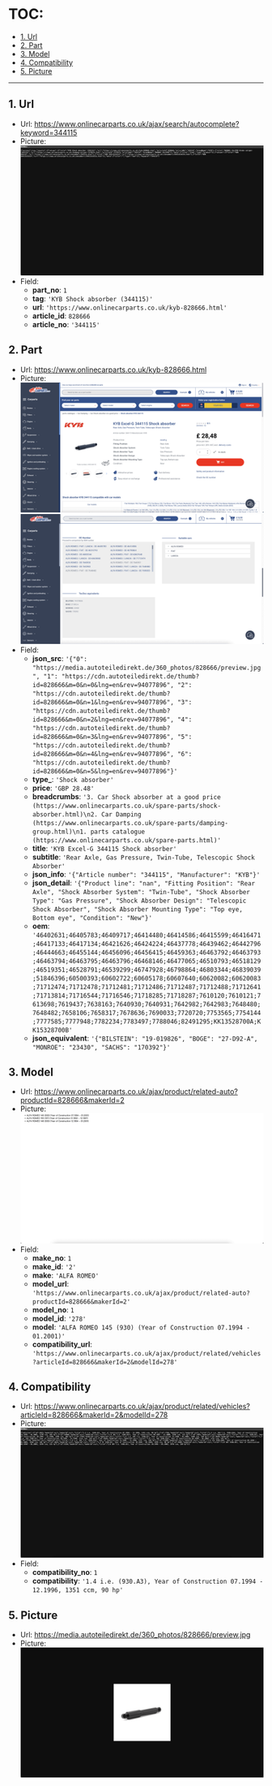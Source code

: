 # TOC:

- [1. Url](#1-url)
- [2. Part](#2-part)
- [3. Model](#3-model)
- [4. Compatibility](#4-compatibility)
- [5. Picture](#5-picture)

- - -

## 1. Url

- Url: https://www.onlinecarparts.co.uk/ajax/search/autocomplete?keyword=344115
- Picture:<br />![alt pic.png](../../pic/51-2/01.png)
- Field:
  - **part_no**: `1`
  - **tag**: `'KYB Shock absorber (344115)'`
  - **url**: `'https://www.onlinecarparts.co.uk/kyb-828666.html'`
  - **article_id**: `828666`
  - **article_no**: `'344115'`

## 2. Part

- Url: https://www.onlinecarparts.co.uk/kyb-828666.html
- Picture:<br />![alt pic.png](../../pic/51-2/02.1.png)<br />![alt pic.png](../../pic/51-2/02.2.png)
- Field:
  - **json_src**: `'{"0": "https://media.autoteiledirekt.de/360_photos/828666/preview.jpg", "1": "https://cdn.autoteiledirekt.de/thumb?id=828666&m=0&n=0&lng=en&rev=94077896", "2": "https://cdn.autoteiledirekt.de/thumb?id=828666&m=0&n=1&lng=en&rev=94077896", "3": "https://cdn.autoteiledirekt.de/thumb?id=828666&m=0&n=2&lng=en&rev=94077896", "4": "https://cdn.autoteiledirekt.de/thumb?id=828666&m=0&n=3&lng=en&rev=94077896", "5": "https://cdn.autoteiledirekt.de/thumb?id=828666&m=0&n=4&lng=en&rev=94077896", "6": "https://cdn.autoteiledirekt.de/thumb?id=828666&m=0&n=5&lng=en&rev=94077896"}'`
  - **type_**: `'Shock absorber'`
  - **price**: `'GBP 28.48'`
  - **breadcrumbs**: `'3. Car Shock absorber at a good price (https://www.onlinecarparts.co.uk/spare-parts/shock-absorber.html)\n2. Car Damping (https://www.onlinecarparts.co.uk/spare-parts/damping-group.html)\n1. parts catalogue (https://www.onlinecarparts.co.uk/spare-parts.html)'`
  - **title**: `'KYB Excel-G 344115 Shock absorber'`
  - **subtitle**: `'Rear Axle, Gas Pressure, Twin-Tube, Telescopic Shock Absorber'`
  - **json_info**: `'{"Article number": "344115", "Manufacturer": "KYB"}'`
  - **json_detail**: `'{"Product line": "nan", "Fitting Position": "Rear Axle", "Shock Absorber System": "Twin-Tube", "Shock Absorber Type": "Gas Pressure", "Shock Absorber Design": "Telescopic Shock Absorber", "Shock Absorber Mounting Type": "Top eye, Bottom eye", "Condition": "New"}'`
  - **oem**: `'46402631;46405783;46409717;46414480;46414586;46415599;46416471;46417133;46417134;46421626;46424224;46437778;46439462;46442796;46444663;46455144;46456096;46456415;46459363;46463792;46463793;46463794;46463795;46463796;46468146;46477065;46510793;46518129;46519351;46528791;46539299;46747928;46798864;46803344;46839039;51846396;60500393;60602722;60605178;60607640;60620082;60620083;71712474;71712478;71712481;71712486;71712487;71712488;71712641;71713814;71716544;71716546;71718285;71718287;7610120;7610121;7613698;7619437;7638163;7640930;7640931;7642982;7642983;7648480;7648482;7658106;7658317;7678636;7690033;7720720;7753565;7754144;7777585;7777948;7782234;7783497;7788046;82491295;KK13528700A;KK15328700B'`
  - **json_equivalent**: `'{"BILSTEIN": "19-019826", "BOGE": "27-D92-A", "MONROE": "23430", "SACHS": "170392"}'`

## 3. Model

- Url: https://www.onlinecarparts.co.uk/ajax/product/related-auto?productId=828666&makerId=2
- Picture:<br />![alt pic.png](../../pic/51-2/03.png)
- Field:
  - **make_no**: `1`
  - **make_id**: `'2'`
  - **make**: `'ALFA ROMEO'`
  - **model_url**: `'https://www.onlinecarparts.co.uk/ajax/product/related-auto?productId=828666&makerId=2'`
  - **model_no**: `1`
  - **model_id**: `'278'`
  - **model**: `'ALFA ROMEO 145 (930) (Year of Construction 07.1994 - 01.2001)'`
  - **compatibility_url**: `'https://www.onlinecarparts.co.uk/ajax/product/related/vehicles?articleId=828666&makerId=2&modelId=278'`

## 4. Compatibility

- Url: https://www.onlinecarparts.co.uk/ajax/product/related/vehicles?articleId=828666&makerId=2&modelId=278
- Picture:<br />![alt pic.png](../../pic/51-2/04.png)
- Field:
  - **compatibility_no**: `1`
  - **compatibility**: `'1.4 i.e. (930.A3), Year of Construction 07.1994 - 12.1996, 1351 ccm, 90 hp'`

## 5. Picture

- Url: https://media.autoteiledirekt.de/360_photos/828666/preview.jpg
- Picture:<br />![alt pic.png](../../pic/51-2/05.png)
